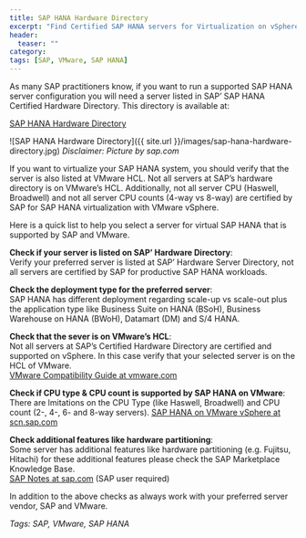 ```yaml
---
title: SAP HANA Hardware Directory
excerpt: "Find Certified SAP HANA servers for Virtualization on vSphere"
header:
  teaser: ""
category:
tags: [SAP, VMware, SAP HANA]
---
```


As many SAP practitioners know, if you want to run a supported SAP HANA server configuration you will need  a server listed in SAP’ SAP HANA Certified Hardware Directory.
This directory is available at:

[SAP HANA Hardware Directory](https://www.sap.com/dmc/exp/2014-09-02-hana-hardware/enEN/appliances.html)

![SAP HANA Hardware Directory]({{ site.url }}/images/sap-hana-hardware-directory.jpg)
*Disclaimer: Picture by sap.com*

If you want to virtualize your SAP HANA system, you should verify that the server is also listed at VMware HCL. Not all servers at SAP’s hardware directory is on VMware’s HCL. Additionally, not all server CPU (Haswell, Broadwell) and not all server CPU counts  (4-way vs 8-way) are certified by SAP for SAP HANA virtualization with VMware vSphere.

Here is a quick list to help you select a server for virtual SAP HANA that is supported by SAP and VMware.

**Check if your server is listed on SAP’ Hardware Directory**:  
Verify your preferred server is listed at SAP’ Hardware Server Directory, not all servers are certified by SAP for productive SAP HANA workloads.

**Check the deployment type for the preferred server**:  
SAP HANA has different deployment regarding scale-up vs scale-out plus the application type like Business Suite on HANA (BSoH), Business Warehouse on HANA (BWoH), Datamart (DM) and S/4 HANA.

**Check that the sever is on VMware’s HCL**:    
Not all servers at SAP’s Certified Hardware Directory are certified and supported on vSphere. In this case verify that your selected server is on the HCL of VMware.  
[VMware Compatibility Guide at vmware.com](https://www.vmware.com/resources/compatibility/search.php)

**Check if CPU type & CPU count is supported by SAP HANA on VMware**:  
There are lmitations on the CPU Type (like Haswell, Broadwell) and CPU count (2-, 4-, 6- and 8-way servers).
[SAP HANA on VMware vSphere at scn.sap.com](https://wiki.scn.sap.com/wiki/display/VIRTUALIZATION/SAP+HANA+on+VMware+vSphere)

**Check additional features like hardware partitioning**:  
Some server has additional features like hardware partitioning (e.g. Fujitsu, Hitachi) for these additional features please check the SAP Marketplace Knowledge Base.  
[SAP Notes at sap.com](https://launchpad.support.sap.com/#/solutions/notes/?q=) (SAP user required)

In addition to the above checks as always work with your preferred server vendor, SAP and VMware.

*Tags: SAP, VMware, SAP HANA*
